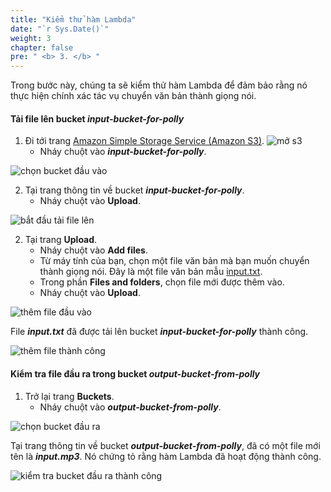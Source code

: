 ```yaml
---
title: "Kiểm thử hàm Lambda"
date: "`r Sys.Date()`"
weight: 3
chapter: false
pre: " <b> 3. </b> "
---
```


Trong bước này, chúng ta sẽ kiểm thử hàm Lambda để đảm bảo rằng nó thực hiện chính xác tác vụ chuyển văn bản thành giọng nói.

#### Tải file lên bucket **_input-bucket-for-polly_**

1. Đi tới trang [Amazon Simple Storage Service (Amazon S3)](https://aws.amazon.com/s3/).
   ![mở s3](/images/create-s3/choose-s3.png)
   - Nháy chuột vào **_input-bucket-for-polly_**.

![chọn bucket đầu vào](/images/create-s3/test-input-bucket.png)

2. Tại trang thông tin về bucket **_input-bucket-for-polly_**.
   - Nháy chuột vào **Upload**.

![bắt đầu tải file lên](/images/create-s3/test-upload-input-bucket.png)

2. Tại trang **Upload**.
   - Nháy chuột vào **Add files**.
   - Từ máy tính của bạn, chọn một file văn bản mà bạn muốn chuyển thành giọng nói. Đây là một file văn bản mẫu [input.txt](attachments/input.txt).
   - Trong phần **Files and folders**, chọn file mới được thêm vào.
   - Nháy chuột vào **Upload**.

![thêm file đầu vào](/images/create-s3/add-file-input.png)

File **_input.txt_** đã được tải lên bucket **_input-bucket-for-polly_** thành công.

![thêm file thành công](/images/create-s3/add-file-success.png)

#### Kiểm tra file đầu ra trong bucket **_output-bucket-from-polly_**

1. Trở lại trang **Buckets**.
   - Nháy chuột vào **_output-bucket-from-polly_**.

![chọn bucket đầu ra](/images/create-s3/test-output-bucket.png)

Tại trang thông tin về bucket **_output-bucket-from-polly_**, đã có một file mới tên là **_input.mp3_**. Nó chứng tỏ rằng hàm Lambda đã hoạt động thành công.

![kiểm tra bucket đầu ra thành công](/images/create-s3/test-output-success.png)
